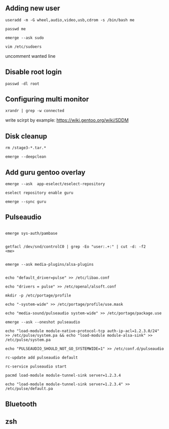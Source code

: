 ## Adding new user
```
useradd -m -G wheel,audio,video,usb,cdrom -s /bin/bash me
```
```
passwd me
```
```
emerge --ask sudo
```

```
vim /etc/sudoers
```
uncomment wanted line

## Disable root login
```
passwd -dl root
```
## Configuring multi monitor
```
xrandr | grep -w connected
```
write scirpt by example: https://wiki.gentoo.org/wiki/SDDM

## Disk cleanup
```
rm /stage3-*.tar.*
```
```
emerge --deepclean
```
## Add guru gentoo overlay
```
emerge --ask  app-eselect/eselect-repository
```
```
eselect repository enable guru
```
```
emerge --sync guru
```
## Pulseaudio
```

emerge sys-auth/pambase
```
```

getfacl /dev/snd/controlC0 | grep -Eo "user:.+:" | cut -d: -f2
<me>
```
```

emerge --ask media-plugins/alsa-plugins
```
```

echo "default_driver=pulse" >> /etc/libao.conf
```
```
echo "drivers = pulse" >> /etc/openal/alsoft.conf
```
```
mkdir -p /etc/portage/profile
```
```
echo "-system-wide" >> /etc/portage/profile/use.mask
```
```
echo "media-sound/pulseaudio system-wide" >> /etc/portage/package.use
```
```
emerge --ask --oneshot pulseaudio
```
```
echo "load-module module-native-protocol-tcp auth-ip-acl=1.2.3.0/24" >> /etc/pulse/system.pa && echo "load-module module-alsa-sink" >> /etc/pulse/system.pa
```
```
echo "PULSEAUDIO_SHOULD_NOT_GO_SYSTEMWIDE=1" >> /etc/conf.d/pulseaudio
```
```
rc-update add pulseaudio default
```
```
rc-service pulseaudio start
```
```
pacmd load-module module-tunnel-sink server=1.2.3.4
```
```
echo "load-module module-tunnel-sink server=1.2.3.4" >> /etc/pulse/default.pa
```


## Bluetooth

## zsh

## 

